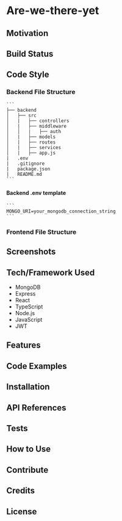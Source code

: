# Are-we-there-yet

## Motivation

## Build Status

## Code Style

### Backend File Structure

    ```
    ├── backend
    │   ├── src
    │   |   ├── controllers
    │   |   ├── middleware
    │   │   |   ├── auth
    │   |   ├── models
    │   |   ├── routes
    │   |   ├── services
    │   |   ├── app.js
    |   .env
    |   .gitignore
    |   package.json
    |   README.md
    ```

#### Backend .env template

    ```
    MONGO_URI=your_mongodb_connection_string
    ```

### Frontend File Structure

## Screenshots

## Tech/Framework Used

- MongoDB
- Express
- React
- TypeScript
- Node.js
- JavaScript
- JWT

## Features

## Code Examples

## Installation

## API References

## Tests

## How to Use

## Contribute

## Credits

## License
